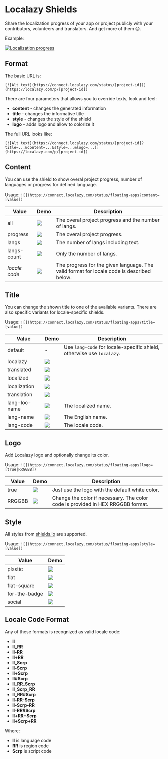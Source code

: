 # Localazy Shields

Share the localization progress of your app or project publicly with your contributors, volunteers and translators. And get more of them :wink:. 

Example: 

[![Localization progress](https://connect.localazy.com/status/floating-apps?logo=true&style=for-the-badge)](https://localazy.com/p/floating-apps)

## Format

The basic URL is:

`[![Alt text](https://connect.localazy.com/status/[project-id])](https://localazy.com/p/[project-id])`

There are four parameters that allows you to override texts, look and feel:

- **content** - changes the generated information
- **title** - changes the informative title
- **style** - changes the style of the shield
- **logo** - adds logo and allow to colorize it

The full URL looks like:

`[![Alt text](https://connect.localazy.com/status/[project-id]?title=...&content=...&style=...&logo=...)](https://localazy.com/p/[project-id])`




## Content

You can use the shield to show overal project progress, number of languages or progress for defined language.
 
Usage: `![](https://connect.localazy.com/status/floating-apps?content=[value])`
 
| Value | Demo | Description |
| --- | --- | --- |
| all | [![](https://connect.localazy.com/status/floating-apps?content=all)](https://localazy.com/p/floating-apps) | The overal project progress and the number of langs. |
| progress | [![](https://connect.localazy.com/status/floating-apps?content=progress)](https://localazy.com/p/floating-apps) | The overal project progress. |
| langs | [![](https://connect.localazy.com/status/floating-apps?content=langs)](https://localazy.com/p/floating-apps) | The number of langs including text. |
| langs-count | [![](https://connect.localazy.com/status/floating-apps?content=langs-count)](https://localazy.com/p/floating-apps) | Only the number of langs. |
| *locale code* | [![](https://connect.localazy.com/status/floating-apps?content=fr_CA)](https://localazy.com/p/floating-apps) | The progress for the given language. The valid format for locale code is described below. |

## Title

You can change the shown title to one of the available variants. There are also specific variants for locale-specific shields.

Usage: `![](https://connect.localazy.com/status/floating-apps?title=[value])`

| Value |  Demo | Description |
| --- | --- | --- |
| default | - | Use `lang-code` for locale-specific shield, otherwise use `localazy`. |
| localazy | [![](https://connect.localazy.com/status/floating-apps?title=localazy)](https://localazy.com/p/floating-apps) | |
| translated | [![](https://connect.localazy.com/status/floating-apps?title=translated)](https://localazy.com/p/floating-apps) | |
| localized | [![](https://connect.localazy.com/status/floating-apps?title=localized)](https://localazy.com/p/floating-apps) | |
| localization | [![](https://connect.localazy.com/status/floating-apps?title=localization)](https://localazy.com/p/floating-apps) | |
| translation | [![](https://connect.localazy.com/status/floating-apps?title=translation)](https://localazy.com/p/floating-apps) | |
| lang-loc-name | [![](https://connect.localazy.com/status/floating-apps?title=lang-loc-name&content=fr_CA)](https://localazy.com/p/floating-apps) | The localized name. |
| lang-name | [![](https://connect.localazy.com/status/floating-apps?title=lang-name&content=fr_CA)](https://localazy.com/p/floating-apps) | The English name. |
| lang-code | [![](https://connect.localazy.com/status/floating-apps?title=lang-code&content=fr_CA)](https://localazy.com/p/floating-apps) | The locale code. |

## Logo

Add Localazy logo and optionally change its color.

Usage: `![](https://connect.localazy.com/status/floating-apps?logo=[true|RRGGBB])`

| Value |  Demo | Description |
| --- | --- | --- |
| true | [![](https://connect.localazy.com/status/floating-apps?logo=true)](https://localazy.com/p/floating-apps) | Just use the logo with the default white color.  |
| RRGGBB | [![](https://connect.localazy.com/status/floating-apps?logo=ff0000)](https://localazy.com/p/floating-apps) | Change the color if necessary. The color code is provided in HEX RRGGBB format. |

## Style

All styles from [shields.io](https://shields.io) are supported. 

Usage: `![](https://connect.localazy.com/status/floating-apps?style=[value])`

| Value |  Demo | 
| --- | --- | 
| plastic | [![](https://connect.localazy.com/status/floating-apps?style=plastic)](https://localazy.com/p/floating-apps) |
| flat | [![](https://connect.localazy.com/status/floating-apps?style=flat)](https://localazy.com/p/floating-apps) |
| flat-square | [![](https://connect.localazy.com/status/floating-apps?style=flat-square)](https://localazy.com/p/floating-apps) |
| for-the-badge | [![](https://connect.localazy.com/status/floating-apps?style=for-the-badge)](https://localazy.com/p/floating-apps) |
| social | [![](https://connect.localazy.com/status/floating-apps?style=social)](https://localazy.com/p/floating-apps) |

## Locale Code Format

Any of these formats is recognized as valid locale code:

* **ll**
* **ll_RR**
* **ll-RR**
* **ll+RR**
* **ll_Scrp**
* **ll-Scrp**
* **ll+Scrp**
* **ll#Scrp**
* **ll_RR_Scrp**
* **ll_Scrp_RR**
* **ll_RR#Scrp**
* **ll-RR-Scrp**
* **ll-Scrp-RR**
* **ll-RR#Scrp**
* **ll+RR+Scrp**
* **ll+Scrp+RR**
   
Where:
- **ll** is language code
- **RR** is region code
- **Scrp** is script code 
